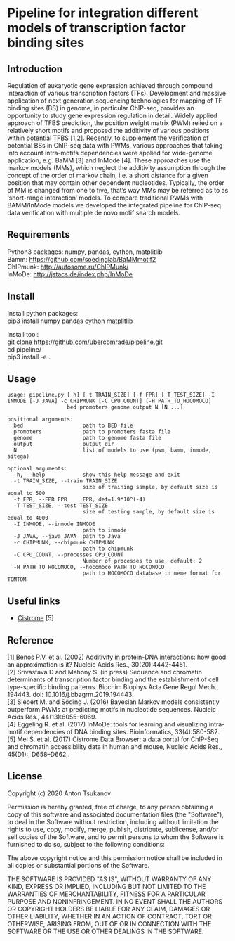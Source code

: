 # Pipeline for integration different models of transcription factor binding sites

## Introduction
Regulation of eukaryotic gene expression achieved through compound interaction of various transcription factors (TFs). Development and massive application of next generation sequencing technologies for mapping of TF binding sites (BS) in genome, in particular ChIP-seq, provides an opportunity to study gene expression regulation in detail. Widely applied approach of TFBS prediction, the position weight matrix (PWM) relied on a relatively short motifs and proposed the additivity of various positions within potential TFBS [1,2]. Recently, to supplement the verification of potential BSs in ChIP-seq data with PWMs, various approaches that taking into account intra-motifs dependencies were applied for wide-genome application, e.g. BaMM [3] and InMode [4]. These approaches use the markov models (MMs), which neglect the additivity assumption through the concept of the order of markov chain, i.e. a short distance for a given position that may contain other dependent nucleotides. Typically, the order of MM is changed from one to five, that’s way MMs may be referred as to as ‘short-range interaction’ models.
To compare traditional PWMs with BAMM/InMode models we developed the integrated pipeline for ChIP-seq data verification with multiple de novo motif search models.

## Requirements

Python3 packages: numpy, pandas, cython, matplitlib  
Bamm: https://github.com/soedinglab/BaMMmotif2  
ChIPmunk: http://autosome.ru/ChIPMunk/  
InMoDe: http://jstacs.de/index.php/InMoDe  

## Install

Install python packages:  
pip3 install numpy pandas cython matplitlib  

Install tool:  
git clone https://github.com/ubercomrade/pipeline.git  
cd pipeline/  
pip3 install -e .  

## Usage

```
usage: pipeline.py [-h] [-t TRAIN_SIZE] [-f FPR] [-T TEST_SIZE] -I INMODE [-J JAVA] -c CHIPMUNK [-C CPU_COUNT] [-H PATH_TO_HOCOMOCO]
                   bed promoters genome output N [N ...]

positional arguments:
  bed                   path to BED file
  promoters             path to promoters fasta file
  genome                path to genome fasta file
  output                output dir
  N                     list of models to use (pwm, bamm, inmode, sitega)

optional arguments:
  -h, --help            show this help message and exit
  -t TRAIN_SIZE, --train TRAIN_SIZE
                        size of training sample, by default size is equal to 500
  -f FPR, --FPR FPR     FPR, def=1.9*10^(-4)
  -T TEST_SIZE, --test TEST_SIZE
                        size of testing sample, by default size is equal to 4000
  -I INMODE, --inmode INMODE
                        path to inmode
  -J JAVA, --java JAVA  path to Java
  -c CHIPMUNK, --chipmunk CHIPMUNK
                        path to chipmunk
  -C CPU_COUNT, --processes CPU_COUNT
                        Number of processes to use, default: 2
  -H PATH_TO_HOCOMOCO, --hocomoco PATH_TO_HOCOMOCO
                        path to HOCOMOCO database in meme format for TOMTOM
```

## Useful links

 * [Cistrome](http://cistrome.org/ap/) [5]

## Reference
[1]	Benos P.V. et al. (2002) Additivity in protein-DNA interactions: how good an approximation is it? Nucleic Acids Res., 30(20):4442-4451.  
[2]	Srivastava D and Mahony S. (in press) Sequence and chromatin determinants of transcription factor binding and the establishment of cell type-specific binding patterns. Biochim Biophys Acta Gene Regul Mech., 194443. doi: 10.1016/j.bbagrm.2019.194443.  
[3]	Siebert M. and Söding J. (2016) Bayesian Markov models consistently outperform PWMs at predicting motifs in nucleotide sequences. Nucleic Acids Res., 44(13):6055–6069.  
[4]	Eggeling R. et al. (2017) InMoDe: tools for learning and visualizing intra-motif dependencies of DNA binding sites. Bioinformatics, 33(4):580-582.  
[5]	Mei S. et al. (2017) Cistrome Data Browser: a data portal for ChIP-Seq and chromatin accessibility data in human and mouse, Nucleic Acids Res., 45(D1):, D658–D662,.  

## License
Copyright (c) 2020 Anton Tsukanov

Permission is hereby granted, free of charge, to any person obtaining a copy
of this software and associated documentation files (the "Software"), to deal
in the Software without restriction, including without limitation the rights
to use, copy, modify, merge, publish, distribute, sublicense, and/or sell
copies of the Software, and to permit persons to whom the Software is
furnished to do so, subject to the following conditions:

The above copyright notice and this permission notice shall be included in all
copies or substantial portions of the Software.

THE SOFTWARE IS PROVIDED "AS IS", WITHOUT WARRANTY OF ANY KIND, EXPRESS OR
IMPLIED, INCLUDING BUT NOT LIMITED TO THE WARRANTIES OF MERCHANTABILITY,
FITNESS FOR A PARTICULAR PURPOSE AND NONINFRINGEMENT. IN NO EVENT SHALL THE
AUTHORS OR COPYRIGHT HOLDERS BE LIABLE FOR ANY CLAIM, DAMAGES OR OTHER
LIABILITY, WHETHER IN AN ACTION OF CONTRACT, TORT OR OTHERWISE, ARISING FROM,
OUT OF OR IN CONNECTION WITH THE SOFTWARE OR THE USE OR OTHER DEALINGS IN THE
SOFTWARE.